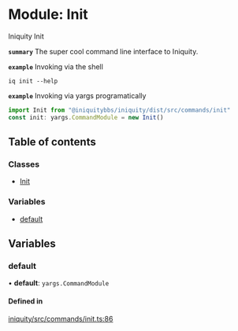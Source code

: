# Module: Init

Iniquity Init

**`summary`** The super cool command line interface to Iniquity.

**`example`** Invoking via the shell
```shell
iq init --help
```

**`example`** Invoking via yargs programatically
```typescript
import Init from "@iniquitybbs/iniquity/dist/src/commands/init"
const init: yargs.CommandModule = new Init()
```

## Table of contents

### Classes

- [Init](../classes/Init.Init-1.md)

### Variables

- [default](Init.md#default)

## Variables

### default

• **default**: `yargs.CommandModule`

#### Defined in

[iniquity/src/commands/init.ts:86](https://github.com/iniquitybbs/iniquity/blob/d1c5f72/packages/iniquity/src/commands/init.ts#L86)
